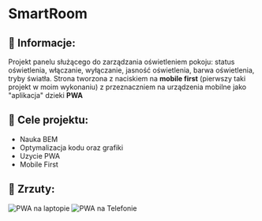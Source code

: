 # SmartRoom
 
## :memo: Informacje:
 Projekt panelu służącego do zarządzania oświetleniem pokoju: status oświetlenia, włączanie, wyłączanie, jasność oświetlenia, barwa oświetlenia, tryby światła.
 Strona tworzona z naciskiem na **mobile first** (pierwszy taki projekt w moim wykonaniu) z przeznaczniem na urządzenia mobilne jako "aplikacja" dzieki **PWA**
 
 ## :dart: Cele projektu:
 - Nauka BEM
 - Optymalizacja kodu oraz grafiki
 - Uzycie PWA
 - Mobile First
 
## :eyes: Zrzuty:
![PWA na laptopie](https://raw.githubusercontent.com/username/projectname/branch/path/to/img.png)
![PWA na Telefonie](https://raw.githubusercontent.com/username/projectname/branch/path/to/img.png)

